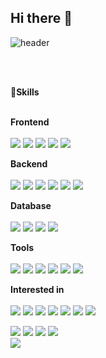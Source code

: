 ## Hi there 👋

<!--
**sehyeogg365/sehyeogg365** is a ✨ _special_ ✨ repository because its `README.md` (this file) appears on your GitHub profile.

Here are some ideas to get you started:

- 🔭 I’m currently working on ...
- 🌱 I’m currently learning ...
- 👯 I’m looking to collaborate on ...
- 🤔 I’m looking for help with ...
- 💬 Ask me about ...
- 📫 How to reach me: ...
- 😄 Pronouns: ...
- ⚡ Fun fact: ...
-->

![header](https://capsule-render.vercel.app/api?type=cylinder&color=000000&height=150&section=header&text=sehyeogg365&fontColor=ffffff&fontSize=70&animation=fadeIn&fontAlignY=55)

<br><br>
<!--<div align="center">-->
<div>
 💪<b>Skills</b><br><br>

<b>Frontend</b><br><br>
<img src="https://img.shields.io/badge/HTML5-E34F26?style=flat-square&logo=HTML5&logoColor=white"/>
<img src="https://img.shields.io/badge/CSS3-1572B6?style=flat-square&logo=CSS3&logoColor=white"/>
<img src="https://img.shields.io/badge/Bootstrap-7952B3?style=flat-square&logo=Bootstrap&logoColor=white"/>
<img src="https://img.shields.io/badge/JavaScript-F7DF1E?style=flat-square&logo=JavaScript&logoColor=black"/>
<img src="https://img.shields.io/badge/jQuery-0769AD?style=flat-square&logo=jQuery&logoColor=white"/>
<br>

<b>Backend</b><br><br>
<img src="https://img.shields.io/badge/JAVA-4479A1?style=flat-square&logo=Java&logoColor=white"/>
<img src="https://img.shields.io/badge/Jsp%20Servlet-232F3E?style=flat-square&logo=java&logoColor=white"/>
<img src="https://img.shields.io/badge/Spring%20Boot-6DB33F?style=flat-square&logo=springboot&logoColor=white"/>
<img src="https://img.shields.io/badge/Spring%20Data%20JPA-6DB33F?style=flat-square&logo=Spring&logoColor=white"/>
<img src="https://img.shields.io/badge/Gradle-02303A?style=flat-square&logo=Gradle&logoColor=white"/>
<img src="https://img.shields.io/badge/Amazonaws-232F3E?style=flat-square&logo=amazonwebservices&logoColor=white"/>


<b>Database</b><br><br>
<img src="https://img.shields.io/badge/Oracle-F80000?style=flat-square&logo=Oracle&logoColor=white"/>
<img src="https://img.shields.io/badge/MySQL-4479A1?style=flat-square&logo=MySQL&logoColor=white"/>
<img src="https://img.shields.io/badge/MariaDB-003545?style=flat-square&logo=MariaDB&logoColor=white"/>
<img src="https://img.shields.io/badge/Elasticsearch-005571?style=flat-square&logo=elasticsearch&logoColor=white"/>


<b>Tools</b><br><br>
<img src="https://img.shields.io/badge/Eclipse%20IDE-2C2255?style=flat-square&logo=eclipseide&logoColor=white"/>
<img src="https://img.shields.io/badge/VisualStudioCode-007ACC?style=flat-square&logo=VisualStudioCode&logoColor=black"/>
<img src="https://img.shields.io/badge/Spring-6DB33F?style=flat-square&logo=Spring&logoColor=white"/>
<img src="https://img.shields.io/badge/Sourcetree-0052CC?style=flat-square&logo=Sourcetree&logoColor=white"/>
<img src="https://img.shields.io/badge/Intellij%20IDEA-000000?style=flat-square&logo=IntellijIDEA&logoColor=white"/>
<img src="https://img.shields.io/badge/DBeaver-382923?style=flat-square&logo=DBeaver&logoColor=white"/>

<b>Interested in</b><br><br>
<img src="https://img.shields.io/badge/Docker-2496ED?style=flat-square&logo=Docker&logoColor=white"/>
<img src="https://img.shields.io/badge/Redis-FF4438?style=flat-square&logo=Redis&logoColor=white"/>
<img src="https://img.shields.io/badge/Apache%20Kafka-231F20?style=flat-square&logo=ApacheKafka&logoColor=white"/>
<img src="https://img.shields.io/badge/K6-7D64FF?style=flat-square&logo=k6&logoColor=white"/>
<img src="https://img.shields.io/badge/Grafana-F46800?style=flat-square&logo=Grafana&logoColor=white"/>
<img src="https://img.shields.io/badge/InfluxDB-22ADF6?style=flat-square&logo=InfluxDB&logoColor=white"/>
<img src="https://img.shields.io/badge/C%23-239120?style=flat-square&logo=csharp&logoColor=white"/>
<br>

<img src="https://img.shields.io/badge/Github%20Actions-2088FF?style=flat-square&logo=GithubActions&logoColor=white"/>
<img src="https://img.shields.io/badge/Swagger-85EA2D?style=flat-square&logo=Swagger&logoColor=white"/>
<img src="https://img.shields.io/badge/Postman-FF6C37?style=flat-square&logo=Postman&logoColor=white"/>
<img src="https://img.shields.io/badge/Python-3776AB?style=flat-square&logo=Python&logoColor=white"/>
<br>

 <!-- 
<b>Platforms&Languages</b><br><br>
<img src="https://img.shields.io/badge/JAVA-4479A1?style=flat-square&logo=JAVA&logoColor=white"/>
<img src="https://img.shields.io/badge/HTML5-E34F26?style=flat-square&logo=HTML5&logoColor=white"/>
<img src="https://img.shields.io/badge/CSS3-1572B6?style=flat-square&logo=CSS3&logoColor=white"/>
<img src="https://img.shields.io/badge/Bootstrap-7952B3?style=flat-square&logo=Bootstrap&logoColor=white"/>
<img src="https://img.shields.io/badge/JavaScript-F7DF1E?style=flat-square&logo=JavaScript&logoColor=black"/>
<br>

<img src="https://img.shields.io/badge/jQuery-0769AD?style=flat-square&logo=jQuery&logoColor=white"/>
<img src="https://img.shields.io/badge/MySQL-4479A1?style=flat-square&logo=MySQL&logoColor=white"/>
<img src="https://img.shields.io/badge/Oracle-F80000?style=flat-square&logo=Oracle&logoColor=white"/>
<img src="https://img.shields.io/badge/MariaDB-003545?style=flat-square&logo=MariaDB&logoColor=white"/>
<img src="https://img.shields.io/badge/JSP%20Servlet-232F3E?style=flat-square&logo=java&logoColor=white"/>
<br><br>

<img src="https://img.shields.io/badge/Apache%20Tomcat-F8DC75?style=flat-square&logo=apachetomcat&logoColor=black"/>
<img src="https://img.shields.io/badge/Spring%20Boot-6DB33F?style=flat-square&logo=springboot&logoColor=white"/>
<img src="https://img.shields.io/badge/Apache%20Maven-C71A36?style=flat-square&logo=apachemaven&logoColor=white"/>
<img src="https://img.shields.io/badge/Gradle-02303A?style=flat-square&logo=Gradle&logoColor=white"/>
<img src="https://img.shields.io/badge/Amazonaws-232F3E?style=flat-square&logo=amazonwebservices&logoColor=white"/>
<br><br>

<img src="https://img.shields.io/badge/Elasticsearch-005571?style=flat-square&logo=elasticsearch&logoColor=white"/>
<img src="https://img.shields.io/badge/Spring%20Data%20JPA-6DB33F?style=flat-square&logo=Spring&logoColor=white"/>
<br><br>

<b>Interested in</b><br><br>
<img src="https://img.shields.io/badge/Docker-2496ED?style=flat-square&logo=Docker&logoColor=white"/>
<img src="https://img.shields.io/badge/Redis-FF4438?style=flat-square&logo=Redis&logoColor=white"/>
<img src="https://img.shields.io/badge/Apache%20Kafka-231F20?style=flat-square&logo=ApacheKafka&logoColor=white"/>
<img src="https://img.shields.io/badge/K6-7D64FF?style=flat-square&logo=k6&logoColor=white"/>
<img src="https://img.shields.io/badge/Grafana-F46800?style=flat-square&logo=Grafana&logoColor=white"/>
<img src="https://img.shields.io/badge/InfluxDB-22ADF6?style=flat-square&logo=InfluxDB&logoColor=white"/>
<img src="https://img.shields.io/badge/C%23-239120?style=flat-square&logo=csharp&logoColor=white"/>
<br>

<img src="https://img.shields.io/badge/Github%20Actions-2088FF?style=flat-square&logo=GithubActions&logoColor=white"/>
<img src="https://img.shields.io/badge/Swagger-85EA2D?style=flat-square&logo=Swagger&logoColor=white"/>
<img src="https://img.shields.io/badge/Postman-FF6C37?style=flat-square&logo=Postman&logoColor=white"/>
<br>

<b>Tools</b><br><br>
<img src="https://img.shields.io/badge/Eclipse%20IDE-2C2255?style=flat-square&logo=eclipseide&logoColor=white"/>
<img src="https://img.shields.io/badge/VisualStudioCode-007ACC?style=flat-square&logo=VisualStudioCode&logoColor=black"/>
<img src="https://img.shields.io/badge/Spring-6DB33F?style=flat-square&logo=Spring&logoColor=white"/>
<img src="https://img.shields.io/badge/Sourcetree-0052CC?style=flat-square&logo=Sourcetree&logoColor=white"/>
<img src="https://img.shields.io/badge/Intellij%20IDEA-000000?style=flat-square&logo=IntellijIDEA&logoColor=white"/>
<img src="https://img.shields.io/badge/DBeaver-382923?style=flat-square&logo=DBeaver&logoColor=white"/>
<br>
-->
<div align="center>
 <a href="https://github.com/devxb/gitanimals">
   <img src="https://render.gitanimals.org/farms/{sehyeogg365}"/>
 </a>
</div>  
</div>
